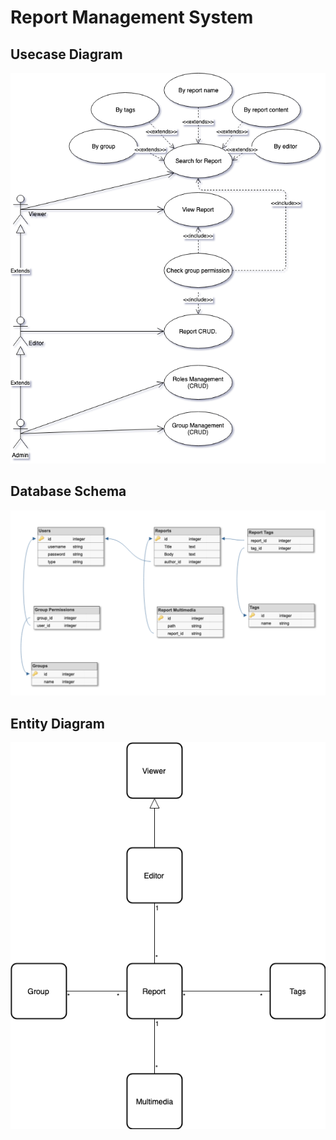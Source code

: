 # Report Management System

## Usecase Diagram

![ScreenShot](/Modeling/UsecaseDiagram.png)

## Database Schema 

![ScreenShot](/Modeling/databaseSchema.png)

## Entity Diagram

![ScreenShot](/Modeling/EntityDiagram.png)




